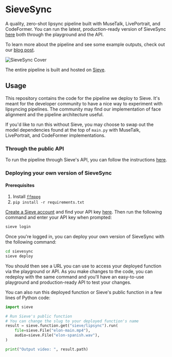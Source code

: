 # SieveSync

A quality, zero-shot lipsync pipeline built with MuseTalk, LivePortrait, and CodeFormer. You can run the latest, production-ready version of SieveSync [here](https://www.sievedata.com/functions/sieve/lipsync) both through the playground and the API.

To learn more about the pipeline and see some example outputs, check out our [blog post](https://www.sievedata.com/blog/sievesync-zero-shot-lipsync-api-developers).

![SieveSync Cover](https://storage.googleapis.com/sieve-public-data/sievesync/sievesync-cover.webp)

The entire pipeline is built and hosted on [Sieve](https://sievedata.com).

## Usage

This repository contains the code for the pipeline we deploy to Sieve. It's meant for the developer community to have a nice way to experiment with lipsyncing pipelines. The community may find our implementation of face alignment and the pipeline architecture useful.

If you'd like to run this without Sieve, you may choose to swap out the model dependencies found at the top of `main.py` with MuseTalk, LivePortrait, and CodeFormer implementations.

### Through the public API

To run the pipeline through Sieve's API, you can follow the instructions [here](https://www.sievedata.com/functions/sieve/lipsync/guide).

### Deploying your own version of SieveSync

#### Prerequisites
1. Install [`ffmpeg`](https://ffmpeg.org/download.html)
2. `pip install -r requirements.txt`

[Create a Sieve account](https://www.sievedata.com/dashboard) and find your API key [here](https://www.sievedata.com/dashboard/settings). Then run the following command and enter your API key when prompted:

```bash
sieve login
```

Once you're logged in, you can deploy your own version of SieveSync with the following command:

```bash
cd sievesync
sieve deploy
```

You should then see a URL you can use to access your deployed function via the playground or API. As you make changes to the code, you can redeploy with the same command and you'll have an easy-to-use playground and production-ready API to test your changes.

You can also run this deployed function or Sieve's public function in a few lines of Python code:

```python
import sieve

# Run Sieve's public function
# You can change the slug to your deployed function's name
result = sieve.function.get("sieve/lipsync").run(
    file=sieve.File("elon-main.mp4"),
    audio=sieve.File("elon-spanish.wav"),
)

print("Output video: ", result.path)
```
